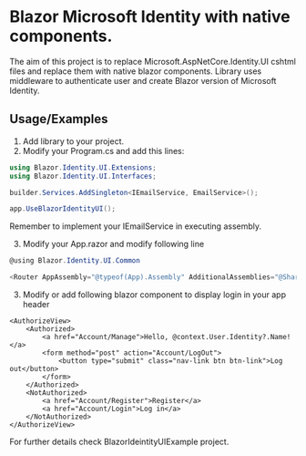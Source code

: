 
# Blazor Microsoft Identity with native components.

The aim of this project is to replace Microsoft.AspNetCore.Identity.UI cshtml files and replace them with native blazor
components. Library uses middleware to authenticate user and create Blazor version of Microsoft Identity.




## Usage/Examples

1. Add library to your project.
2. Modify your Program.cs and add this lines:

```c#
using Blazor.Identity.UI.Extensions;
using Blazor.Identity.UI.Interfaces;

builder.Services.AddSingleton<IEmailService, EmailService>();

app.UseBlazorIdentityUI();
```

Remember to implement your IEmailService in executing assembly.

3. Modify your App.razor and modify following line

```c#
@using Blazor.Identity.UI.Common

<Router AppAssembly="@typeof(App).Assembly" AdditionalAssemblies="@SharedComponents.GetAll()">
```

3. Modify or add following blazor component to display login in your app header

``` blazor
<AuthorizeView>
    <Authorized>
        <a href="Account/Manage">Hello, @context.User.Identity?.Name!</a>
        <form method="post" action="Account/LogOut">
            <button type="submit" class="nav-link btn btn-link">Log out</button>
        </form>
    </Authorized>
    <NotAuthorized>
        <a href="Account/Register">Register</a>
        <a href="Account/Login">Log in</a>
    </NotAuthorized>
</AuthorizeView>
```

For further details check BlazorIdeintityUIExample project.



